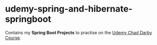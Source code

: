 # udemy-spring-and-hibernate-springboot
Contains my **Spring Boot Projects** to practise on the [Udemy Chad Darby Course](https://www.udemy.com/course/spring-hibernate-tutorial/).
